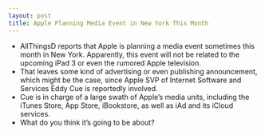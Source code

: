 ```yaml
---
layout: post
title: Apple Planning Media Event in New York This Month
---
```

* AllThingsD reports that Apple is planning a media event sometimes this month in New York. Apparently, this event will not be related to the upcoming iPad 3 or even the rumored Apple television.
* That leaves some kind of advertising or even publishing announcement, which might be the case, since Apple SVP of Internet Software and Services Eddy Cue is reportedly involved.
* Cue is in charge of a large swath of Apple’s media units, including the iTunes Store, App Store, iBookstore, as well as iAd and its iCloud services.
* What do you think it’s going to be about?

